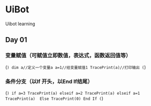# UiBot
Uibot learning


## Day 01
### 变量赋值（可赋值立即数值，表达式，函数返回值等）
(```)
dim a//定义一个变量a
a=1//给变量赋值1
TracePrint(a)//打印输出
(```)
### 条件分支（以If 开头，以End If结尾）
(```)
if a=3
TracePrint(a)
elseif a=2
TracePrint(a)
elseif a=1
TracePrint(a) 
Else
TracePrint(0)
End If
(```)
